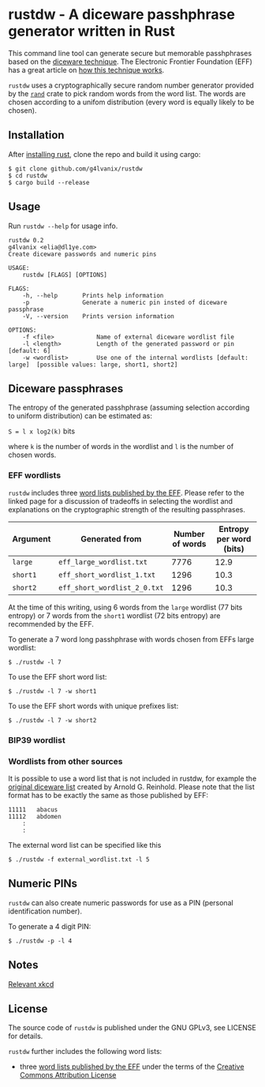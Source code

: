 # rustdw - A diceware passhphrase generator written in Rust

This command line tool can generate secure but memorable 
passhphrases based on the [diceware technique](http://world.std.com/~reinhold/diceware.html).
The Electronic Frontier Foundation (EFF) has a great article on [how this technique works](https://www.eff.org/dice).

`rustdw` uses a cryptographically secure random number generator provided by the 
[`rand`](https://docs.rs/rand) crate to pick random words from the word list. 
The words are chosen according to a unifom distribution (every word is equally likely to be chosen).

## Installation

After [installing rust](https://www.rust-lang.org/tools/install), clone the repo and build it using cargo:

```
$ git clone github.com/g4lvanix/rustdw
$ cd rustdw
$ cargo build --release
```

## Usage 

Run `rustdw --help` for usage info.

```
rustdw 0.2
g4lvanix <elia@dl1ye.com>
Create diceware passwords and numeric pins

USAGE:
    rustdw [FLAGS] [OPTIONS]

FLAGS:
    -h, --help       Prints help information
    -p               Generate a numeric pin insted of diceware passphrase
    -V, --version    Prints version information

OPTIONS:
    -f <file>            Name of external diceware wordlist file
    -l <length>          Length of the generated password or pin [default: 6]
    -w <wordlist>        Use one of the internal wordlists [default: large]  [possible values: large, short1, short2]

```

## Diceware passphrases 

The entropy of the generated passhphrase (assuming selection according to uniform distribution) can be estimated as: 

`S = l x log2(k)` bits

where `k` is the number of words in the wordlist and `l` is the number of chosen words.

### EFF wordlists 

`rustdw` includes three [word lists published by the EFF](https://www.eff.org/deeplinks/2016/07/new-wordlists-random-passphrases). Please refer to the linked page for a discussion of tradeoffs in selecting the 
wordlist and explanations on the cryptographic strength of the resulting passphrases.

| Argument | Generated from               | Number of words | Entropy per word (bits) |
| -------- | ---------------------------- | --------------- | ----------------------- |
| `large`  | `eff_large_wordlist.txt`     | 7776            | 12.9                    |
| `short1` | `eff_short_wordlist_1.txt`   | 1296            | 10.3                    |
| `short2` | `eff_short_wordlist_2_0.txt` | 1296            | 10.3                    |

At the time of this writing, using 6 words from the `large` wordlist (77 bits entropy) 
or 7 words from the `short1` wordlist (72 bits entropy) are recommended by the EFF. 

To generate a 7 word long passhphrase with words chosen from EFFs large wordlist:

```
$ ./rustdw -l 7
```

To use the EFF short word list:

```
$ ./rustdw -l 7 -w short1
```

To use the EFF short words with unique prefixes list:

```
$ ./rustdw -l 7 -w short2
```

### BIP39 wordlist

### Wordlists from other sources

It is possible to use a word list that is not included in rustdw, for example the
[original diceware list](http://world.std.com/~reinhold/diceware.html) created by Arnold G. Reinhold.
Please note that the list format has to be exactly the same as those published by EFF:

```
11111	abacus
11112	abdomen
    :
    :
```

The external word list can be specified like this

```
$ ./rustdw -f external_wordlist.txt -l 5
```

## Numeric PINs

`rustdw` can also create numeric passwords for use as a PIN (personal identification number). 

To generate a 4 digit PIN:

```
$ ./rustdw -p -l 4
```

## Notes 

[Relevant xkcd](https://www.xkcd.com/936/)

## License

The source code of `rustdw` is published under the GNU GPLv3, see LICENSE for details.

`rustdw` further includes the following word lists:
- three [word lists published by the EFF](https://www.eff.org/deeplinks/2016/07/new-wordlists-random-passphrases) under the terms of the [Creative Commons Attribution License](https://creativecommons.org/licenses/by/3.0/us/)

